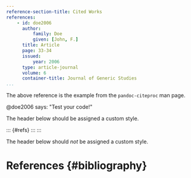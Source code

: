 ```yaml
---
reference-section-title: Cited Works
references:
    - id: doe2006
      author:
          family: Doe
          given: [John, F.]
      title: Article
      page: 33-34
      issued:
          year: 2006
      type: article-journal
      volume: 6
      container-title: Journal of Generic Studies
...
```


The above reference is the example from the `pandoc-citeproc` man page.

@doe2006 says: "Test your code!"

The header below should be assigned a custom style.

::: {#refs} :::
:::

The header below should *not* be assigned a custom style.

# References {#bibliography}
